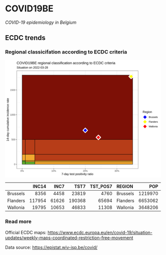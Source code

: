 
# COVID19BE

*COVID-19 epidemiology in Belgium*

## ECDC trends

### Regional classicifation according to ECDC criteria

![](COVID9BE-ecdc-trend.png)

|          |  INC14 |  INC7 |   TST7 | TST\_POS7 | REGION   |     POP | INC14\_RT |       PR7 |        GR |
| :------- | -----: | ----: | -----: | --------: | :------- | ------: | --------: | --------: | --------: |
| Brussels |   8356 |  4458 |  23819 |      4760 | Brussels | 1219970 |  684.9349 | 0.1998405 | 0.1436634 |
| Flanders | 117954 | 61626 | 190368 |     65694 | Flanders | 6653062 | 1772.9280 | 0.3450895 | 0.0940562 |
| Wallonia |  19795 | 10653 |  46833 |     11308 | Wallonia | 3648206 |  542.5955 | 0.2414537 | 0.1652811 |

### Read more

Official ECDC maps:
<https://www.ecdc.europa.eu/en/covid-19/situation-updates/weekly-maps-coordinated-restriction-free-movement>

Data source: <https://epistat.wiv-isp.be/covid/>
